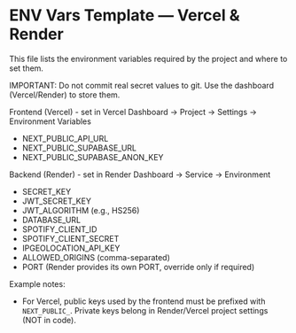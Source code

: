 ENV Vars Template — Vercel & Render
=================================

This file lists the environment variables required by the project and where to set them.

IMPORTANT: Do not commit real secret values to git. Use the dashboard (Vercel/Render) to store them.

Frontend (Vercel) - set in Vercel Dashboard → Project → Settings → Environment Variables

- NEXT_PUBLIC_API_URL
- NEXT_PUBLIC_SUPABASE_URL
- NEXT_PUBLIC_SUPABASE_ANON_KEY

Backend (Render) - set in Render Dashboard → Service → Environment

- SECRET_KEY
- JWT_SECRET_KEY
- JWT_ALGORITHM (e.g., HS256)
- DATABASE_URL
- SPOTIFY_CLIENT_ID
- SPOTIFY_CLIENT_SECRET
- IPGEOLOCATION_API_KEY
- ALLOWED_ORIGINS (comma-separated)
- PORT (Render provides its own PORT, override only if required)

Example notes:

- For Vercel, public keys used by the frontend must be prefixed with `NEXT_PUBLIC_`. Private keys belong in Render/Vercel project settings (NOT in code).
